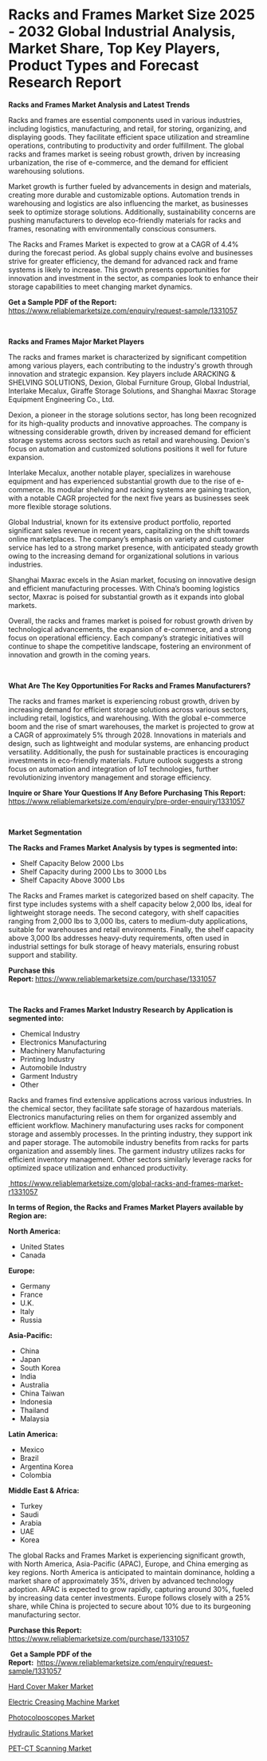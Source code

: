 <p><h1>Racks and Frames Market Size 2025 - 2032 Global Industrial Analysis, Market Share, Top Key Players, Product Types and Forecast Research Report</h1></p><p><strong>Racks and Frames Market Analysis and Latest Trends</strong></p>
<p><p>Racks and frames are essential components used in various industries, including logistics, manufacturing, and retail, for storing, organizing, and displaying goods. They facilitate efficient space utilization and streamline operations, contributing to productivity and order fulfillment. The global racks and frames market is seeing robust growth, driven by increasing urbanization, the rise of e-commerce, and the demand for efficient warehousing solutions.</p><p>Market growth is further fueled by advancements in design and materials, creating more durable and customizable options. Automation trends in warehousing and logistics are also influencing the market, as businesses seek to optimize storage solutions. Additionally, sustainability concerns are pushing manufacturers to develop eco-friendly materials for racks and frames, resonating with environmentally conscious consumers.</p><p>The Racks and Frames Market is expected to grow at a CAGR of 4.4% during the forecast period. As global supply chains evolve and businesses strive for greater efficiency, the demand for advanced rack and frame systems is likely to increase. This growth presents opportunities for innovation and investment in the sector, as companies look to enhance their storage capabilities to meet changing market dynamics.</p></p>
<p><strong>Get a Sample PDF of the Report:&nbsp;</strong> <a href="https://www.reliablemarketsize.com/enquiry/request-sample/1331057?utm_campaign=2640&utm_medium=2&utm_source=Github&utm_content=ia&utm_term=26032025&utm_id=racks-and-frames">https://www.reliablemarketsize.com/enquiry/request-sample/1331057</a></p>
<p>&nbsp;</p>
<p><strong>Racks and Frames Major Market Players</strong></p>
<p><p>The racks and frames market is characterized by significant competition among various players, each contributing to the industry's growth through innovation and strategic expansion. Key players include ARACKING & SHELVING SOLUTIONS, Dexion, Global Furniture Group, Global Industrial, Interlake Mecalux, Giraffe Storage Solutions, and Shanghai Maxrac Storage Equipment Engineering Co., Ltd.</p><p>Dexion, a pioneer in the storage solutions sector, has long been recognized for its high-quality products and innovative approaches. The company is witnessing considerable growth, driven by increased demand for efficient storage systems across sectors such as retail and warehousing. Dexion's focus on automation and customized solutions positions it well for future expansion.</p><p>Interlake Mecalux, another notable player, specializes in warehouse equipment and has experienced substantial growth due to the rise of e-commerce. Its modular shelving and racking systems are gaining traction, with a notable CAGR projected for the next five years as businesses seek more flexible storage solutions. </p><p>Global Industrial, known for its extensive product portfolio, reported significant sales revenue in recent years, capitalizing on the shift towards online marketplaces. The company’s emphasis on variety and customer service has led to a strong market presence, with anticipated steady growth owing to the increasing demand for organizational solutions in various industries.</p><p>Shanghai Maxrac excels in the Asian market, focusing on innovative design and efficient manufacturing processes. With China’s booming logistics sector, Maxrac is poised for substantial growth as it expands into global markets.</p><p>Overall, the racks and frames market is poised for robust growth driven by technological advancements, the expansion of e-commerce, and a strong focus on operational efficiency. Each company’s strategic initiatives will continue to shape the competitive landscape, fostering an environment of innovation and growth in the coming years.</p></p>
<p>&nbsp;</p>
<p><strong>What Are The Key Opportunities For Racks and Frames Manufacturers?</strong></p>
<p><p>The racks and frames market is experiencing robust growth, driven by increasing demand for efficient storage solutions across various sectors, including retail, logistics, and warehousing. With the global e-commerce boom and the rise of smart warehouses, the market is projected to grow at a CAGR of approximately 5% through 2028. Innovations in materials and design, such as lightweight and modular systems, are enhancing product versatility. Additionally, the push for sustainable practices is encouraging investments in eco-friendly materials. Future outlook suggests a strong focus on automation and integration of IoT technologies, further revolutionizing inventory management and storage efficiency.</p></p>
<p><strong>Inquire or Share Your Questions If Any Before Purchasing This Report:</strong> <a href="https://www.reliablemarketsize.com/enquiry/pre-order-enquiry/1331057?utm_campaign=2640&utm_medium=2&utm_source=Github&utm_content=ia&utm_term=26032025&utm_id=racks-and-frames">https://www.reliablemarketsize.com/enquiry/pre-order-enquiry/1331057</a></p>
<p>&nbsp;</p>
<p><strong>Market Segmentation</strong></p>
<p><strong>The Racks and Frames Market Analysis by types is segmented into:</strong></p>
<p><ul><li>Shelf Capacity Below 2000 Lbs</li><li>Shelf Capacity during 2000 Lbs to 3000 Lbs</li><li>Shelf Capacity Above 3000 Lbs</li></ul></p>
<p><p>The Racks and Frames market is categorized based on shelf capacity. The first type includes systems with a shelf capacity below 2,000 lbs, ideal for lightweight storage needs. The second category, with shelf capacities ranging from 2,000 lbs to 3,000 lbs, caters to medium-duty applications, suitable for warehouses and retail environments. Finally, the shelf capacity above 3,000 lbs addresses heavy-duty requirements, often used in industrial settings for bulk storage of heavy materials, ensuring robust support and stability.</p></p>
<p><strong>Purchase this Report:&nbsp;</strong><a href="https://www.reliablemarketsize.com/purchase/1331057?utm_campaign=2640&utm_medium=2&utm_source=Github&utm_content=ia&utm_term=26032025&utm_id=racks-and-frames">https://www.reliablemarketsize.com/purchase/1331057</a></p>
<p>&nbsp;</p>
<p><strong>The Racks and Frames Market Industry Research by Application is segmented into:</strong></p>
<p><ul><li>Chemical Industry</li><li>Electronics Manufacturing</li><li>Machinery Manufacturing</li><li>Printing Industry</li><li>Automobile Industry</li><li>Garment Industry</li><li>Other</li></ul></p>
<p><p>Racks and frames find extensive applications across various industries. In the chemical sector, they facilitate safe storage of hazardous materials. Electronics manufacturing relies on them for organized assembly and efficient workflow. Machinery manufacturing uses racks for component storage and assembly processes. In the printing industry, they support ink and paper storage. The automobile industry benefits from racks for parts organization and assembly lines. The garment industry utilizes racks for efficient inventory management. Other sectors similarly leverage racks for optimized space utilization and enhanced productivity.</p></p>
<p><a href="https://www.reliablemarketsize.com/global-racks-and-frames-market-r1331057?utm_campaign=2640&utm_medium=2&utm_source=Github&utm_content=ia&utm_term=26032025&utm_id=racks-and-frames">&nbsp;https://www.reliablemarketsize.com/global-racks-and-frames-market-r1331057</a></p>
<p><strong>In terms of Region, the Racks and Frames Market Players available by Region are:</strong></p>
<p>
    <p> <strong> North America: </strong>
        <ul>
            <li>United States</li>
            <li>Canada</li>
        </ul>
        </p> 
    <p> <strong> Europe: </strong>
        <ul>
            <li>Germany</li>
            <li>France</li>
            <li>U.K.</li>
            <li>Italy</li>
            <li>Russia</li>
        </ul>
        </p> 
    <p> <strong> Asia-Pacific: </strong>
        <ul>
            <li>China</li>
            <li>Japan</li>
            <li>South Korea</li>
            <li>India</li>
            <li>Australia</li>
            <li>China Taiwan</li>
            <li>Indonesia</li>
            <li>Thailand</li>
            <li>Malaysia</li>
        </ul>
        </p> 
    <p> <strong> Latin America: </strong>
        <ul>
            <li>Mexico</li>
            <li>Brazil</li>
            <li>Argentina Korea</li>
            <li>Colombia</li>
        </ul>
        </p> 
    <p> <strong> Middle East & Africa: </strong>
        <ul>
            <li>Turkey</li>
            <li>Saudi</li>
            <li>Arabia</li>
            <li>UAE</li>
            <li>Korea</li>
        </ul>
    </p>
    </p>
<p><p>The global Racks and Frames Market is experiencing significant growth, with North America, Asia-Pacific (APAC), Europe, and China emerging as key regions. North America is anticipated to maintain dominance, holding a market share of approximately 35%, driven by advanced technology adoption. APAC is expected to grow rapidly, capturing around 30%, fueled by increasing data center investments. Europe follows closely with a 25% share, while China is projected to secure about 10% due to its burgeoning manufacturing sector.</p></p>
<p><strong>Purchase this Report: </strong><a href="https://www.reliablemarketsize.com/purchase/1331057?utm_campaign=2640&utm_medium=2&utm_source=Github&utm_content=ia&utm_term=26032025&utm_id=racks-and-frames">https://www.reliablemarketsize.com/purchase/1331057</a></p>
<p>&nbsp;<strong>Get a Sample PDF of the Report:&nbsp;&nbsp;</strong><a href="https://www.reliablemarketsize.com/enquiry/request-sample/1331057?utm_campaign=2640&utm_medium=2&utm_source=Github&utm_content=ia&utm_term=26032025&utm_id=racks-and-frames">https://www.reliablemarketsize.com/enquiry/request-sample/1331057</a></p>
<p><strong></strong></p>
<p><p><a href="https://www.linkedin.com/pulse/hard-cover-maker-market-growth-study-projects-future-cagr-ebxxe?utm_campaign=2640&utm_medium=2&utm_source=Github&utm_content=ia&utm_term=26032025&utm_id=racks-and-frames">Hard Cover Maker Market</a></p><p><a href="https://www.linkedin.com/pulse/current-size-growth-projection-electric-creasing-machine-hajse?utm_campaign=2640&utm_medium=2&utm_source=Github&utm_content=ia&utm_term=26032025&utm_id=racks-and-frames">Electric Creasing Machine Market</a></p><p><a href="https://github.com/ChiragRp1/Market-Research-Report-List-7/blob/main/photocolposcopes-market.md?utm_campaign=2640&utm_medium=2&utm_source=Github&utm_content=ia&utm_term=26032025&utm_id=racks-and-frames">Photocolposcopes Market</a></p><p><a href="https://www.linkedin.com/pulse/discovering-hydraulic-stationsmarkets-types-applications-15fje?utm_campaign=2640&utm_medium=2&utm_source=Github&utm_content=ia&utm_term=26032025&utm_id=racks-and-frames">Hydraulic Stations Market</a></p><p><a href="https://github.com/goickpache1m/Market-Research-Report-List-1/blob/main/pet-ct-scanning-market.md?utm_campaign=2640&utm_medium=2&utm_source=Github&utm_content=ia&utm_term=26032025&utm_id=racks-and-frames">PET-CT Scanning Market</a></p></p>